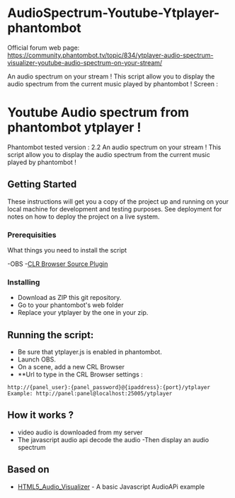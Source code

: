 # AudioSpectrum-Youtube-Ytplayer-phantombot

Official forum web page:
https://community.phantombot.tv/topic/834/ytplayer-audio-spectrum-visualizer-youtube-audio-spectrum-on-your-stream/

An audio spectrum on your stream !
This script allow you to display the audio spectrum from the current music played by phantombot !
Screen :
# Youtube Audio spectrum from phantombot ytplayer !

Phantombot tested version : 2.2
An audio spectrum on your stream !
This script allow you to display the audio spectrum from the current music played by phantombot !

## Getting Started

These instructions will get you a copy of the project up and running on your local machine for development and testing purposes. See deployment for notes on how to deploy the project on a live system.

### Prerequisities

What things you need to install the script

-OBS 
-[CLR Browser Source Plugin](https://obsproject.com/forum/resources/clr-browser-source-plugin.22/)

### Installing

- Download as ZIP this git repository.
- Go to your phantombot's web folder
- Replace your ytplayer by the one in your zip.

## Running the script:
- Be sure that ytplayer.js is enabled in phantombot.
- Launch OBS.
- On a scene, add a new CRL Browser
- **Url to type in the CRL Browser settings :
```
http://{panel_user}:{panel_password}@{ipaddress}:{port}/ytplayer
Example: http://panel:panel@localhost:25005/ytplayer
```

## How it works ?
- video audio is downloaded from my server
- The javascript audio api decode the audio
 -Then display an audio spectrum

## Based on

* [HTML5_Audio_Visualizer](https://github.com/wayou/HTML5_Audio_Visualizer) - A basic Javascript AudioAPi example


